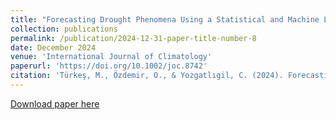 ```yaml
---
title: "Forecasting Drought Phenomena Using a Statistical and Machine Learning-Based Analysis for the Central Anatolia Region, Turkey"
collection: publications
permalink: /publication/2024-12-31-paper-title-number-8
date: December 2024
venue: 'International Journal of Climatology'
paperurl: 'https://doi.org/10.1002/joc.8742'
citation: 'Türkeş, M., Özdemir, O., & Yozgatlıgil, C. (2024). Forecasting drought phenomena using a statistical and Machine Learning‐Based analysis for the Central Anatolia Region, Turkey. International Journal of Climatology. https://doi.org/10.1002/joc.8742'
---
```


[Download paper here](https://doi.org/10.1002/joc.8742)
